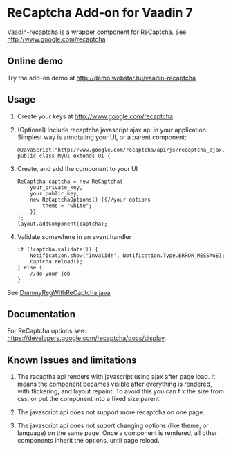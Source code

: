 # ReCaptcha Add-on for Vaadin 7

Vaadin-recaptcha is a wrapper component for ReCaptcha.
See http://www.google.com/recaptcha

## Online demo

Try the add-on demo at http://demo.webstar.hu/vaadin-recaptcha

## Usage

1. Create your keys at http://www.google.com/recaptcha
2. (Optional) Include recaptcha javascript ajax api in your application.
    Simplest way is annotating your UI, or a parent component:
    ````
    @JavaScript("http://www.google.com/recaptcha/api/js/recaptcha_ajax.js")
    public class MyUI extends UI {
    ````

3. Create, and add the component to your UI
    ```
    ReCaptcha captcha = new ReCaptcha(
        your_private_key,
        your public_key,
        new ReCaptchaOptions() {{//your options
            theme = "white";
        }}
    );
    layout.addComponent(captcha);
    ```

4. Validate somewhere in an event handler
    ```
    if (!captcha.validate()) {
        Notification.show("Invalid!", Notification.Type.ERROR_MESSAGE);
        captcha.reload();
    } else {
        //do your job
    }
    ```

See [DummyRegWithReCaptcha.java](vaadin-recaptcha-demo/src/main/java/com/wcs/wcslib/vaadin/widget/recaptcha/demo/DummyRegWithReCaptcha.java)

## Documentation

For ReCaptcha options see: https://developers.google.com/recaptcha/docs/display.

## Known Issues and limitations

1. The racaptha api renders with javascript using ajax after page load. It means the component becames visible after everything is rendered, with flickering, and layout repaint. To avoid this you can fix the size from css, or put the component into a fixed size parent.

2. The javascript api does not support more recaptcha on one page.

3. The javascript api does not suport changing options (like theme, or language) on the same page. Once a component is rendered, all other components inherit the options, until page reload.
